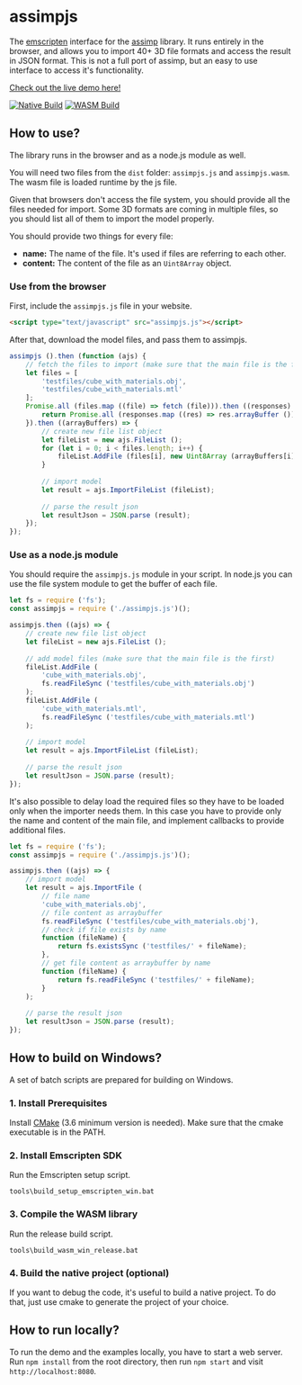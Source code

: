 # assimpjs

The [emscripten](https://emscripten.org) interface for the [assimp](https://github.com/assimp/assimp) library. It runs entirely in the browser, and allows you to import 40+ 3D file formats and access the result in JSON format. This is not a full port of assimp, but an easy to use interface to access it's functionality.

[Check out the live demo here!](http://kovacsv.github.io/assimpjs)

[![Native Build](https://github.com/kovacsv/assimpjs/actions/workflows/native_build.yml/badge.svg)](https://github.com/kovacsv/assimpjs/actions/workflows/native_build.yml)
[![WASM Build](https://github.com/kovacsv/assimpjs/actions/workflows/wasm_build.yml/badge.svg)](https://github.com/kovacsv/assimpjs/actions/workflows/wasm_build.yml)

## How to use?

The library runs in the browser and as a node.js module as well.

You will need two files from the `dist` folder: `assimpjs.js` and `assimpjs.wasm`. The wasm file is loaded runtime by the js file.

Given that browsers don't access the file system, you should provide all the files needed for import. Some 3D formats are coming in multiple files, so you should list all of them to import the model properly.

You should provide two things for every file:
- **name:** The name of the file. It's used if files are referring to each other.
- **content:** The content of the file as an `Uint8Array` object.

### Use from the browser

First, include the `assimpjs.js` file in your website.

```html
<script type="text/javascript" src="assimpjs.js"></script>
```

After that, download the model files, and pass them to assimpjs.

```js
assimpjs ().then (function (ajs) {
    // fetch the files to import (make sure that the main file is the first)
    let files = [
        'testfiles/cube_with_materials.obj',
        'testfiles/cube_with_materials.mtl'
    ];
    Promise.all (files.map ((file) => fetch (file))).then ((responses) => {
        return Promise.all (responses.map ((res) => res.arrayBuffer ()));
    }).then ((arrayBuffers) => {
        // create new file list object
        let fileList = new ajs.FileList ();
        for (let i = 0; i < files.length; i++) {
            fileList.AddFile (files[i], new Uint8Array (arrayBuffers[i]));
        }
        
        // import model
        let result = ajs.ImportFileList (fileList);
        
        // parse the result json
        let resultJson = JSON.parse (result);
    });
});
```

### Use as a node.js module

You should require the `assimpjs.js` module in your script. In node.js you can use the file system module to get the buffer of each file.

```js
let fs = require ('fs');
const assimpjs = require ('./assimpjs.js')();

assimpjs.then ((ajs) => {
    // create new file list object
    let fileList = new ajs.FileList ();
    
    // add model files (make sure that the main file is the first)
    fileList.AddFile (
        'cube_with_materials.obj',
        fs.readFileSync ('testfiles/cube_with_materials.obj')
    );
    fileList.AddFile (
        'cube_with_materials.mtl',
        fs.readFileSync ('testfiles/cube_with_materials.mtl')
    );
    
    // import model
    let result = ajs.ImportFileList (fileList);
    
    // parse the result json
    let resultJson = JSON.parse (result);
});
```

It's also possible to delay load the required files so they have to be loaded only when the importer needs them. In this case you have to provide only the name and content of the main file, and implement callbacks to provide additional files.

```js
let fs = require ('fs');
const assimpjs = require ('./assimpjs.js')();

assimpjs.then ((ajs) => {
    // import model
    let result = ajs.ImportFile (
		// file name
		'cube_with_materials.obj',
		// file content as arraybuffer
		fs.readFileSync ('testfiles/cube_with_materials.obj'),
		// check if file exists by name
		function (fileName) {
			return fs.existsSync ('testfiles/' + fileName);
		},
		// get file content as arraybuffer by name
		function (fileName) {
			return fs.readFileSync ('testfiles/' + fileName);
		}
	);
    
    // parse the result json
    let resultJson = JSON.parse (result);
});
```

## How to build on Windows?

A set of batch scripts are prepared for building on Windows.

### 1. Install Prerequisites

Install [CMake](https://cmake.org) (3.6 minimum version is needed). Make sure that the cmake executable is in the PATH.

### 2. Install Emscripten SDK

Run the Emscripten setup script.

```
tools\build_setup_emscripten_win.bat
```

### 3. Compile the WASM library

Run the release build script.

```
tools\build_wasm_win_release.bat
```

### 4. Build the native project (optional)

If you want to debug the code, it's useful to build a native project. To do that, just use cmake to generate the project of your choice.

## How to run locally?

To run the demo and the examples locally, you have to start a web server. Run `npm install` from the root directory, then run `npm start` and visit `http://localhost:8080`.
